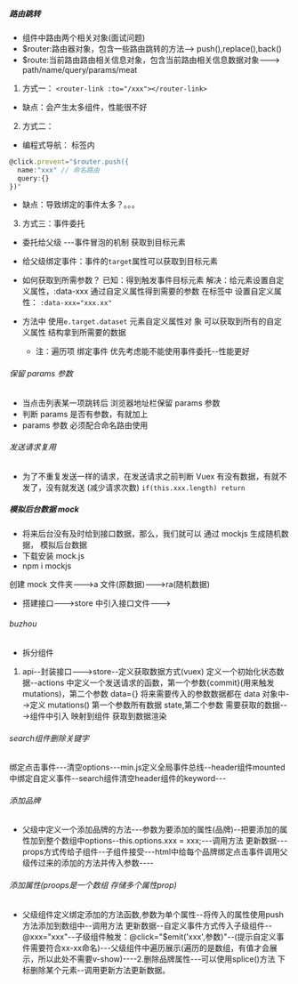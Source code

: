 ##### 路由跳转

- 组件中路由两个相关对象(面试问题)
- \$router:路由器对象，包含一些路由跳转的方法--> push(),replace(),back()
- \$route:当前路由路由相关信息对象，包含当前路由相关信息数据对象---> path/name/query/params/meat

1. 方式一：
   `<router-link :to="/xxx"></router-link>`

- 缺点：会产生太多组件，性能很不好

2. 方式二：

- 编程式导航：
  标签内

```js
@click.prevent="$router.push({
  name:"xxx" // 命名路由
  query:{}
})"
```

- 缺点：导致绑定的事件太多？。。。

3. 方式三：事件委托

- 委托给父级 ---事件冒泡的机制 获取到目标元素
- 给父级绑定事件：事件的`target`属性可以获取到目标元素
- 如何获取到所需参数？
  已知：得到触发事件目标元素
  解决：给元素设置自定义属性，:data-xxx 通过自定义属性得到需要的参数
  在标签中 设置自定义属性：
  `:data-xxx="xxx.xx"`
- 方法中 使用`e.target.dataset` 元素自定义属性对 象 可以获取到所有的自定义属性 结构拿到所需要的数据

  - 注：遍历项 绑定事件 优先考虑能不能使用事件委托--性能更好

###### 保留 params 参数

- 当点击列表某一项跳转后 浏览器地址栏保留 params 参数
- 判断 params 是否有参数，有就加上
- params 参数 必须配合命名路由使用

###### 发送请求复用

- 为了不重复发送一样的请求，在发送请求之前判断 Vuex 有没有数据，有就不发了，没有就发送 (减少请求次数)
  `if(this.xxx.length) return`

##### 模拟后台数据 mock

- 将来后台没有及时给到接口数据，那么，我们就可以 通过 mockjs 生成随机数据， 模拟后台数据
- 下载安装 mock.js
- npm i mockjs

创建 mock 文件夹--->a 文件(原数据)--->ra(随机数据)

- 搭建接口--->store 中引入接口文件--->

###### buzhou

- 拆分组件

1. api--封装接口--->store--定义获取数据方式(vuex) 定义一个初始化状态数据--actions 中定义一个发送请求的函数，第一个参数{commit}(用来触发 mutations)，第二个参数 data={} 将来需要传入的参数数据都在 data 对象中-->定义 mutations() 第一个参数所有数据 state,第二个参数 需要获取的数据--->组件中引入 映射到组件 获取到数据渲染


###### search组件删除关键字
绑定点击事件---清空options---min.js定义全局事件总线--header组件mounted中绑定自定义事件--search组件清空header组件的keyword---

###### 添加品牌
-  父级中定义一个添加品牌的方法---参数为要添加的属性(品牌)--把要添加的属性加到整个数组中options--this.options.xxx = xxx;---调用方法 更新数据---props方式传给子组件--子组件接受---html中给每个品牌绑定点击事件调用父级传过来的添加的方法并传入参数----

###### 添加属性(proops是一个数组 存储多个属性prop)
-  父级组件定义绑定添加的方法函数,参数为单个属性--将传入的属性使用push方法添加到数组中--调用方法 更新数据--自定义事件方式传入子级组件--@xxx="xxx"--子级组件触发：@click="$emit('xxx',参数)"--(提示自定义事件需要符合xx-xx命名)---父级组件中遍历展示(遍历的是数组，有值才会展示，所以此处不需要v-show)----2.删除品牌属性---可以使用splice()方法 下标删除某个元素--调用更新方法更新数据。